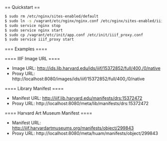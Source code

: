 == Quickstart ==

```sh
$ sudo rm /etc/nginx/sites-enabled/default
$ sudo ln -s /vagrant/etc/nginx/nginx.conf /etc/nginx/sites-enabled/iiif_proxy
$ sudo service nginx stop
$ sudo service nginx start
$ sudo cp /vagrant/etc/init/app.conf /etc/init/iiif_proxy.conf
$ sudo service iiif_proxy start
```

=== Examples ====

==== IIIF Image URL ====

- Image URL: http://ids.lib.harvard.edu/ids/iiif/15372852/full/400,/0/native
- Proxy URL: http://localhost:8080/images/ids/iiif/15372852/full/400,/0/native

==== Library Manifest ====

- Manifest URL: http://iiif.lib.harvard.edu/manifests/drs:15372472
- Proxy URL: http://localhost:8080/meta/lib/manifests/drs:15372472

==== Harvard Art Museum Manifest ====

- Manifest URL: http://iiif.harvardartmuseums.org/manifests/object/299843
- Proxy URL: http://localhost:8080/meta/huam/manifests/object/299843

